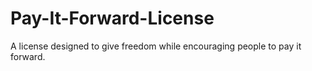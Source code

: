 # Pay-It-Forward-License
A license designed to give freedom while encouraging people to pay it forward.
